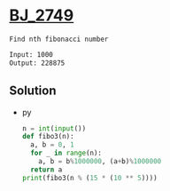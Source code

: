 # [BJ_2749](https://acmicpc.net/problem/2749)

```en
Find nth fibonacci number
```

```txt
Input: 1000
Output: 228875
```

## Solution

* py

  ```py
  n = int(input())
  def fibo3(n):
    a, b = 0, 1
    for _ in range(n):
      a, b = b%1000000, (a+b)%1000000
    return a
  print(fibo3(n % (15 * (10 ** 5))))
  ```
